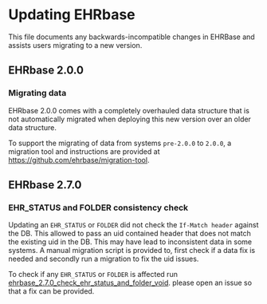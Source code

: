 # Updating EHRbase

This file documents any backwards-incompatible changes in EHRBase and assists users migrating to a new version.

## EHRbase 2.0.0

### Migrating data

EHRbase 2.0.0 comes with a completely overhauled data structure that is not automatically migrated when deploying this 
new version over an older data structure.

To support the migrating of data from systems `pre-2.0.0` to `2.0.0`, a migration tool and instructions are provided 
at https://github.com/ehrbase/migration-tool. 


## EHRbase 2.7.0

### EHR_STATUS and FOLDER consistency check

Updating an `EHR_STATUS` or `FOLDER` did not check the `If-Match header` against the DB. This allowed to pass an uid 
contained header that does not match the existing uid in the DB.
This may have lead to inconsistent data in some systems. A manual migration script is provided to, first check if a
data fix is needed and secondly run a migration to fix the uid issues.

To check if any `EHR_STATUS` or `FOLDER` is affected run [ehrbase_2.7.0_check_ehr_status_and_folder_void](../db_scripts/ehrbase_2.7.0_check_ehr_status_and_folder_void.sql).
please open an issue so that a fix can be provided.
